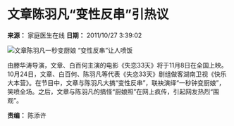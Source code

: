 # 文章陈羽凡“变性反串”引热议

**来源：** 家庭医生在线
**日期：** 2011/10/27 3:39:02

![文章陈羽凡一秒变厨娘 “变性反串”让人喷饭](http://img.familydoctor.com.cn/cms/20140616/201406161149295817.jpg)

由滕华涛导演，文章、白百何主演的电影《失恋33天》将于11月8日在全国上映。10月24日，文章、白百何、陈羽凡等代表《失恋33天》剧组做客湖南卫视《快乐大本营》。在节目中，文章与陈羽凡大搞“变性反串”，联袂演绎“一秒钟变厨娘”，笑喷全场。之后，文章与陈羽凡的搞怪“厨娘照”在网上疯传，引起网友热烈“围观”。

**责编：** 陈添许
